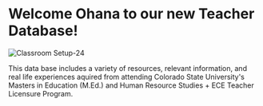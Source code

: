 <h1> Welcome Ohana to our new Teacher Database! </h1>


![Classroom Setup-24](https://user-images.githubusercontent.com/105298169/167664838-901bbe5f-8890-4419-8bc4-61b1c857a1f6.jpeg)

This data base includes a variety of resources, relevant information, and real life experiences aquired from attending Colorado State University's Masters in Education (M.Ed.) and Human Resource Studies + ECE Teacher Licensure Program. 
